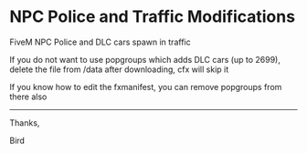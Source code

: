# NPC Police and Traffic Modifications
FiveM NPC Police and DLC cars spawn in traffic

If you do not want to use popgroups which adds DLC cars (up to 2699), delete the file from /data after downloading, cfx will skip it

If you know how to edit the fxmanifest, you can remove popgroups from there also

-----------------------------------------

Thanks,

Bird
